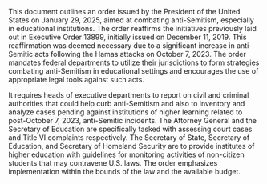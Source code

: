 This document outlines an order issued by the President of the United States on January 29, 2025, aimed at combating anti-Semitism, especially in educational institutions. The order reaffirms the initiatives previously laid out in Executive Order 13899, initially issued on December 11, 2019. This reaffirmation was deemed necessary due to a significant increase in anti-Semitic acts following the Hamas attacks on October 7, 2023. The order mandates federal departments to utilize their jurisdictions to form strategies combating anti-Semitism in educational settings and encourages the use of appropriate legal tools against such acts.

It requires heads of executive departments to report on civil and criminal authorities that could help curb anti-Semitism and also to inventory and analyze cases pending against institutions of higher learning related to post-October 7, 2023, anti-Semitic incidents. The Attorney General and the Secretary of Education are specifically tasked with assessing court cases and Title VI complaints respectively. The Secretary of State, Secretary of Education, and Secretary of Homeland Security are to provide institutes of higher education with guidelines for monitoring activities of non-citizen students that may contravene U.S. laws. The order emphasizes implementation within the bounds of the law and the available budget.